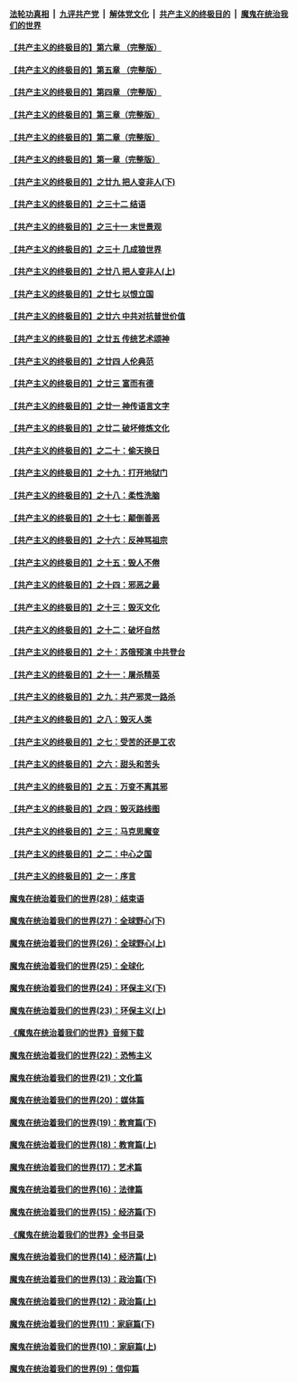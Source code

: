 ####  [法轮功真相](../../../../basic/blob/master/README.md?t=04131830) &nbsp;|&nbsp; [九评共产党](../../../../9ping.md/blob/master/README.md?t=04131830) &nbsp;|&nbsp; [解体党文化](../../../../jtdwh.md/blob/master/README.md?t=04131830)  &nbsp;|&nbsp; [共产主义的终极目的](../../../../gczydzjmd.md/blob/master/README.md?t=04131830) &nbsp;|&nbsp; [魔鬼在统治我们的世界](../../../../mgztzwmdsj.md/blob/master/README.md?t=04131830) 

#### [【共产主义的终极目的】第六章 （完整版）](../pages/nsc422/n11428913.md?t=04131830) 

#### [【共产主义的终极目的】第五章 （完整版）](../pages/nsc422/n11428912.md?t=04131830) 

#### [【共产主义的终极目的】第四章 （完整版）](../pages/nsc422/n11428907.md?t=04131830) 

#### [【共产主义的终极目的】第三章（完整版）](../pages/nsc422/n11428848.md?t=04131830) 

#### [【共产主义的终极目的】第二章（完整版）](../pages/nsc422/n11428831.md?t=04131830) 

#### [【共产主义的终极目的】第一章（完整版）](../pages/nsc422/n11417651.md?t=04131830) 

#### [【共产主义的终极目的】之廿九 把人变非人(下)](../pages/nsc422/n11344140.md?t=04131830) 

#### [【共产主义的终极目的】之三十二 结语](../pages/nsc422/n11360535.md?t=04131830) 

#### [【共产主义的终极目的】之三十一 末世景观](../pages/nsc422/n11351129.md?t=04131830) 

#### [【共产主义的终极目的】之三十 几成狼世界](../pages/nsc422/n11348280.md?t=04131830) 

#### [【共产主义的终极目的】之廿八 把人变非人(上)](../pages/nsc422/n11340492.md?t=04131830) 

#### [【共产主义的终极目的】之廿七 以恨立国](../pages/nsc422/n11336944.md?t=04131830) 

#### [【共产主义的终极目的】之廿六 中共对抗普世价值](../pages/nsc422/n11324785.md?t=04131830) 

#### [【共产主义的终极目的】之廿五 传统艺术颂神](../pages/nsc422/n11296396.md?t=04131830) 

#### [【共产主义的终极目的】之廿四 人伦典范](../pages/nsc422/n11296397.md?t=04131830) 

#### [【共产主义的终极目的】之廿三 富而有德](../pages/nsc422/n11283598.md?t=04131830) 

#### [【共产主义的终极目的】之廿一 神传语言文字](../pages/nsc422/n11263265.md?t=04131830) 

#### [【共产主义的终极目的】之廿二 破坏修炼文化](../pages/nsc422/n11245728.md?t=04131830) 

#### [【共产主义的终极目的】之二十：偷天换日](../pages/nsc422/n11238846.md?t=04131830) 

#### [【共产主义的终极目的】之十九：打开地狱门](../pages/nsc422/n11206376.md?t=04131830) 

#### [【共产主义的终极目的】之十八：柔性洗脑](../pages/nsc422/n11199994.md?t=04131830) 

#### [【共产主义的终极目的】之十七：颠倒善恶](../pages/nsc422/n11179782.md?t=04131830) 

#### [【共产主义的终极目的】之十六：反神骂祖宗](../pages/nsc422/n11166798.md?t=04131830) 

#### [【共产主义的终极目的】之十五：毁人不倦](../pages/nsc422/n11166792.md?t=04131830) 

#### [【共产主义的终极目的】之十四：邪恶之最](../pages/nsc422/n11150249.md?t=04131830) 

#### [【共产主义的终极目的】之十三：毁灭文化](../pages/nsc422/n11135227.md?t=04131830) 

#### [【共产主义的终极目的】之十二：破坏自然](../pages/nsc422/n11135214.md?t=04131830) 

#### [【共产主义的终极目的】之十：苏俄预演 中共登台](../pages/nsc422/n11118424.md?t=04131830) 

#### [【共产主义的终极目的】之十一：屠杀精英](../pages/nsc422/n11118442.md?t=04131830) 

#### [【共产主义的终极目的】之九：共产邪灵一路杀](../pages/nsc422/n11114139.md?t=04131830) 

#### [【共产主义的终极目的】之八：毁灭人类](../pages/nsc422/n11108503.md?t=04131830) 

#### [【共产主义的终极目的】之七：受苦的还是工农](../pages/nsc422/n11101809.md?t=04131830) 

#### [【共产主义的终极目的】之六：甜头和苦头](../pages/nsc422/n11096971.md?t=04131830) 

#### [【共产主义的终极目的】之五：万变不离其邪](../pages/nsc422/n11091285.md?t=04131830) 

#### [【共产主义的终极目的】之四：毁灭路线图](../pages/nsc422/n11086284.md?t=04131830) 

#### [【共产主义的终极目的】之三：马克思魔变](../pages/nsc422/n11061941.md?t=04131830) 

#### [【共产主义的终极目的】之二：中心之国](../pages/nsc422/n11047728.md?t=04131830) 

#### [【共产主义的终极目的】之一：序言](../pages/nsc422/n11086077.md?t=04131830) 

#### [魔鬼在统治着我们的世界(28)：结束语](../pages/nsc422/n10936246.md?t=04131830) 

#### [魔鬼在统治着我们的世界(27)：全球野心(下)](../pages/nsc422/n10928319.md?t=04131830) 

#### [魔鬼在统治着我们的世界(26)：全球野心(上)](../pages/nsc422/n10900318.md?t=04131830) 

#### [魔鬼在统治着我们的世界(25)：全球化](../pages/nsc422/n10788205.md?t=04131830) 

#### [魔鬼在统治着我们的世界(24)：环保主义(下)](../pages/nsc422/n10695307.md?t=04131830) 

#### [魔鬼在统治着我们的世界(23)：环保主义(上)](../pages/nsc422/n10688613.md?t=04131830) 

#### [《魔鬼在统治着我们的世界》音频下载](../pages/nsc422/n10635553.md?t=04131830) 

#### [魔鬼在统治着我们的世界(22)：恐怖主义](../pages/nsc422/n10614727.md?t=04131830) 

#### [魔鬼在统治着我们的世界(21)：文化篇](../pages/nsc422/n10597706.md?t=04131830) 

#### [魔鬼在统治着我们的世界(20)：媒体篇](../pages/nsc422/n10586579.md?t=04131830) 

#### [魔鬼在统治着我们的世界(19)：教育篇(下)](../pages/nsc422/n10564808.md?t=04131830) 

#### [魔鬼在统治着我们的世界(18)：教育篇(上)](../pages/nsc422/n10526970.md?t=04131830) 

#### [魔鬼在统治着我们的世界(17)：艺术篇](../pages/nsc422/n10499093.md?t=04131830) 

#### [魔鬼在统治着我们的世界(16)：法律篇](../pages/nsc422/n10485969.md?t=04131830) 

#### [魔鬼在统治着我们的世界(15)：经济篇(下)](../pages/nsc422/n10469975.md?t=04131830) 

#### [《魔鬼在统治着我们的世界》全书目录](../pages/nsc422/n10464261.md?t=04131830) 

#### [魔鬼在统治着我们的世界(14)：经济篇(上)](../pages/nsc422/n10457370.md?t=04131830) 

#### [魔鬼在统治着我们的世界(13)：政治篇(下)](../pages/nsc422/n10448270.md?t=04131830) 

#### [魔鬼在统治着我们的世界(12)：政治篇(上)](../pages/nsc422/n10444576.md?t=04131830) 

#### [魔鬼在统治着我们的世界(11)：家庭篇(下)](../pages/nsc422/n10440961.md?t=04131830) 

#### [魔鬼在统治着我们的世界(10)：家庭篇(上)](../pages/nsc422/n10435448.md?t=04131830) 

#### [魔鬼在统治着我们的世界(9)：信仰篇](../pages/nsc422/n10432159.md?t=04131830) 

